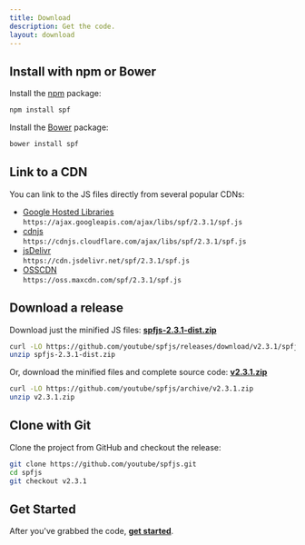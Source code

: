 ```yaml
---
title: Download
description: Get the code.
layout: download
---
```



## Install with npm or Bower

Install the [npm][] package:

```sh
npm install spf
```

Install the [Bower][] package:

```sh
bower install spf
```


## Link to a CDN

You can link to the JS files directly from several popular CDNs:

- [Google Hosted Libraries][]  
  `https://ajax.googleapis.com/ajax/libs/spf/2.3.1/spf.js`
- [cdnjs][]  
  `https://cdnjs.cloudflare.com/ajax/libs/spf/2.3.1/spf.js`
- [jsDelivr][]  
  `https://cdn.jsdelivr.net/spf/2.3.1/spf.js`
- [OSSCDN][]  
  `https://oss.maxcdn.com/spf/2.3.1/spf.js`


## Download a release

Download just the minified JS files:
**[spfjs-2.3.1-dist.zip][spfjs-dist-zip]**

```sh
curl -LO https://github.com/youtube/spfjs/releases/download/v2.3.1/spfjs-2.3.1-dist.zip
unzip spfjs-2.3.1-dist.zip
```

Or, download the minified files and complete source code:
**[v2.3.1.zip][spfjs-src-zip]**

```sh
curl -LO https://github.com/youtube/spfjs/archive/v2.3.1.zip
unzip v2.3.1.zip
```


## Clone with Git

Clone the project from GitHub and checkout the release:

```sh
git clone https://github.com/youtube/spfjs.git
cd spfjs
git checkout v2.3.1
```


## Get Started

After you've grabbed the code, **[get started][]**.



[get started]: ./documentation/start.md
[npm]: https://www.npmjs.com/
[Bower]: http://bower.io/
[Google Hosted Libraries]: https://developers.google.com/speed/libraries/devguide#spf
[cdnjs]: https://cdnjs.com/libraries/spf
[jsDelivr]: http://www.jsdelivr.com/#!spf
[OSSCDN]: http://osscdn.com/#/spf
[spfjs-dist-zip]: https://github.com/youtube/spfjs/releases/download/v2.3.1/spfjs-2.3.1-dist.zip
[spfjs-src-zip]: https://github.com/youtube/spfjs/archive/v2.3.1.zip
